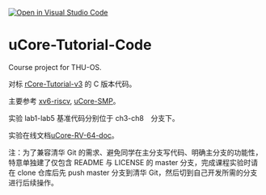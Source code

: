 [![Open in Visual Studio Code](https://classroom.github.com/assets/open-in-vscode-c66648af7eb3fe8bc4f294546bfd86ef473780cde1dea487d3c4ff354943c9ae.svg)](https://classroom.github.com/online_ide?assignment_repo_id=8154830&assignment_repo_type=AssignmentRepo)
# uCore-Tutorial-Code

Course project for THU-OS.

对标 [rCore-Tutorial-v3](https://github.com/rcore-os/rCore-Tutorial-v3/) 的 C 版本代码。

主要参考 [xv6-riscv](https://github.com/mit-pdos/xv6-riscv), [uCore-SMP](https://github.com/TianhuaTao/uCore-SMP)。

实验 lab1-lab5 基准代码分别位于 ch3-ch8　分支下。

实验在线文档[uCore-RV-64-doc](https://ucore-rv-64.github.io/uCore-RV-64-doc/)。

注：为了兼容清华 Git 的需求、避免同学在主分支写代码、明确主分支的功能性，特意单独建了仅包含 README 与 LICENSE 的 master 分支，完成课程实验时请在 clone 仓库后先 push master 分支到清华 Git，然后切到自己开发所需的分支进行后续操作。
